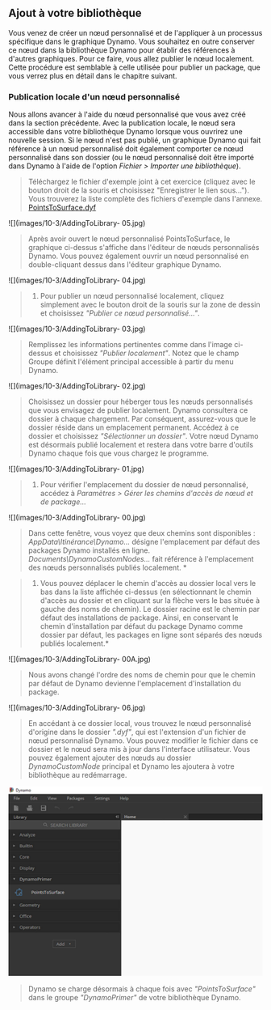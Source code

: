

## Ajout à votre bibliothèque

Vous venez de créer un nœud personnalisé et de l'appliquer à un processus spécifique dans le graphique Dynamo. Vous souhaitez en outre conserver ce nœud dans la bibliothèque Dynamo pour établir des références à d'autres graphiques. Pour ce faire, vous allez publier le nœud localement. Cette procédure est semblable à celle utilisée pour publier un package, que vous verrez plus en détail dans le chapitre suivant.

### Publication locale d'un nœud personnalisé

Nous allons avancer à l'aide du nœud personnalisé que vous avez créé dans la section précédente. Avec la publication locale, le nœud sera accessible dans votre bibliothèque Dynamo lorsque vous ouvrirez une nouvelle session. Si le nœud n'est pas publié, un graphique Dynamo qui fait référence à un nœud personnalisé doit également comporter ce nœud personnalisé dans son dossier (ou le nœud personnalisé doit être importé dans Dynamo à l'aide de l'option *Fichier > Importer une bibliothèque*).

> Téléchargez le fichier d'exemple joint à cet exercice (cliquez avec le bouton droit de la souris et choisissez "Enregistrer le lien sous..."). Vous trouverez la liste complète des fichiers d'exemple dans l'annexe. [PointsToSurface.dyf](datasets/10-3/PointsToSurface.dyf)

![](images/10-3/AddingToLibrary- 05.jpg)

> Après avoir ouvert le nœud personnalisé PointsToSurface, le graphique ci-dessus s'affiche dans l'éditeur de nœuds personnalisés Dynamo. Vous pouvez également ouvrir un nœud personnalisé en double-cliquant dessus dans l'éditeur graphique Dynamo.

![](images/10-3/AddingToLibrary- 04.jpg)

> 1. Pour publier un nœud personnalisé localement, cliquez simplement avec le bouton droit de la souris sur la zone de dessin et choisissez *"Publier ce nœud personnalisé..."*.

![](images/10-3/AddingToLibrary- 03.jpg)

> Remplissez les informations pertinentes comme dans l'image ci-dessus et choisissez *"Publier localement"*. Notez que le champ Groupe définit l'élément principal accessible à partir du menu Dynamo.

![](images/10-3/AddingToLibrary- 02.jpg)

> Choisissez un dossier pour héberger tous les nœuds personnalisés que vous envisagez de publier localement. Dynamo consultera ce dossier à chaque chargement. Par conséquent, assurez-vous que le dossier réside dans un emplacement permanent. Accédez à ce dossier et choisissez *"Sélectionner un dossier"*. Votre nœud Dynamo est désormais publié localement et restera dans votre barre d'outils Dynamo chaque fois que vous chargez le programme.

![](images/10-3/AddingToLibrary- 01.jpg)

> 1. Pour vérifier l'emplacement du dossier de nœud personnalisé, accédez à *Paramètres > Gérer les chemins d'accès de nœud et de package...*

![](images/10-3/AddingToLibrary- 00.jpg)

> Dans cette fenêtre, vous voyez que deux chemins sont disponibles : *AppData\Itinérance\Dynamo...* désigne l'emplacement par défaut des packages Dynamo installés en ligne. *Documents\DynamoCustomNodes...* fait référence à l'emplacement des nœuds personnalisés publiés localement. *

> 1. Vous pouvez déplacer le chemin d'accès au dossier local vers le bas dans la liste affichée ci-dessus (en sélectionnant le chemin d'accès au dossier et en cliquant sur la flèche vers le bas située à gauche des noms de chemin). Le dossier racine est le chemin par défaut des installations de package. Ainsi, en conservant le chemin d'installation par défaut du package Dynamo comme dossier par défaut, les packages en ligne sont séparés des nœuds publiés localement.*

![](images/10-3/AddingToLibrary- 00A.jpg)

> Nous avons changé l'ordre des noms de chemin pour que le chemin par défaut de Dynamo devienne l'emplacement d'installation du package.

![](images/10-3/AddingToLibrary- 06.jpg)

> En accédant à ce dossier local, vous trouvez le nœud personnalisé d'origine dans le dossier *".dyf"*, qui est l'extension d'un fichier de nœud personnalisé Dynamo. Vous pouvez modifier le fichier dans ce dossier et le nœud sera mis à jour dans l'interface utilisateur. Vous pouvez également ajouter des nœuds au dossier *DynamoCustomNode* principal et Dynamo les ajoutera à votre bibliothèque au redémarrage.

![](images/10-3/library.jpg)

> Dynamo se charge désormais à chaque fois avec *"PointsToSurface"* dans le groupe *"DynamoPrimer"* de votre bibliothèque Dynamo.

